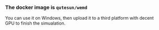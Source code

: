 ### The docker image is ```qutesun/wemd```

You can use it on Windows, then upload it to a third platform with decent GPU to finish the simualation.
